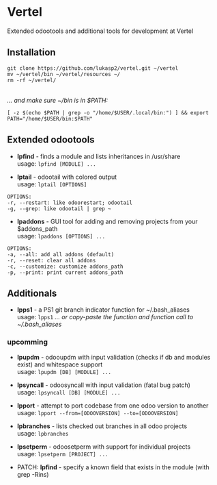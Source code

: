 # Vertel
Extended odootools and additional tools for development at Vertel

## Installation
```
git clone https://github.com/lukasp2/vertel.git ~/vertel
mv ~/vertel/bin ~/vertel/resources ~/
rm -rf ~/vertel/
```
\
*... and make sure ~/bin is in $PATH:*
```
[ -z $(echo $PATH | grep -o "/home/$USER/.local/bin:") ] && export PATH="/home/$USER/bin:$PATH"
```

## Extended odootools
* **lpfind** - finds a module and lists inheritances in /usr/share \
usage: `lpfind [MODULE] ...`

* **lptail** - odootail with colored output \
usage: `lptail [OPTIONS]`
```
OPTIONS:
-r, --restart: like odoorestart; odootail
-g, --grep: like odootail | grep ~
```

* **lpaddons** - GUI tool for adding and removing projects from your $addons_path \
usage: `lpaddons [OPTIONS] ...`
```
OPTIONS:
-a, --all: add all addons (default)
-r, --reset: clear all addons
-c, --customize: customize addons_path
-p, --print: print current addons_path
```

## Additionals
* **lpps1** - a PS1 git branch indicator function for ~/.bash_aliases \
usage: `lpps1`   *... or copy-paste the function and function call to ~/.bash_aliases*

### upcomming
* **lpupdm** - odooupdm with input validation (checks if db and modules exist) and whitespace support \
usage: `lpupdm [DB] [MODULE] ...`

* **lpsyncall** - odoosyncall with input validation (fatal bug patch) \
usage: `lpsyncall [DB] [MODULE] ...`

* **lpport** - attempt to port codebase from one odoo version to another \
usage: `lpport --from=[ODOOVERSION] --to=[ODOOVERSION]`

* **lpbranches** - lists checked out branches in all odoo projects \
usage: `lpbranches`

* **lpsetperm** - odoosetperm with support for individual projects \
usage: `lpsetperm [PROJECT] ...`

* PATCH: **lpfind** - specify a known field that exists in the module (with grep -Rins)

